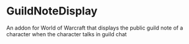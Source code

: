 # GuildNoteDisplay
An addon for World of Warcraft that displays the public guild note of a character when the character talks in guild chat

